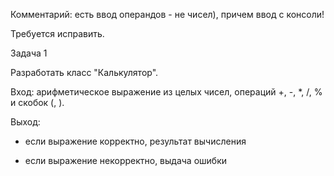 Комментарий: есть ввод операндов - не чисел), причем ввод с консоли!

Требуется исправить.

 

Задача 1

Разработать класс "Калькулятор".

Вход: арифметическое выражение из целых чисел, операций +, -, *, /, % и скобок (, ).

Выход:

- если выражение корректно, результат вычисления

- если выражение некорректно, выдача ошибки
